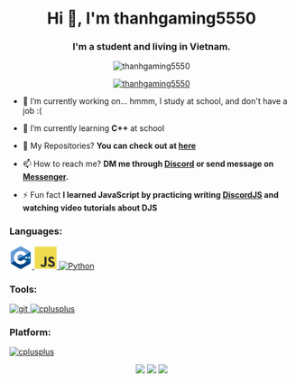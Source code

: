 <h1 align="center">Hi 👋, I'm thanhgaming5550</h1>
<h3 align="center">I'm a student and living in Vietnam.</h3>

<p align="center"> <img src="https://komarev.com/ghpvc/?username=thanhgaming5550&label=Profile%20views&color=0e75b6&style=flat" alt="thanhgaming5550" /> </p>

<p align="center"> 
    <a href="https://github.com/ryo-ma/github-profile-trophy"><img src="https://github-profile-trophy.vercel.app/?username=thanhgaming5550&theme=darkhub&row=1&column=6" alt="thanhgaming5550"/> </a> 
</p>


- 🔭 I’m currently working on... hmmm, I study at school, and don't have a job :(

- 🌱 I’m currently learning **C++** at school

- 📁 My Repositories? **You can check out at [here](https://github.com/thanhgaming5550?tab=repositories&q=&type=public&language=&sort=stargazers)**

- 📫 How to reach me? **DM me through [Discord](https://discord.com/users/384282911479693313) or send message on [Messenger](https://www.facebook.com/lachinh.vui.52459).**

- ⚡ Fun fact **I learned JavaScript by practicing writing [DiscordJS](https://discord.js.org/) and watching video tutorials about DJS**

<p align="right"> 
<!---
    <a href="Link_Click"><img src="Link_anh" align="right" height="260"></a>]
-->
</p>

<h3 align="left">Languages:</h3>
<p align="left"> 
<a href="https://cplusplus.com/" target="_blank" rel="noreferrer"> <img src="https://raw.githubusercontent.com/devicons/devicon/master/icons/cplusplus/cplusplus-original.svg" alt="cplusplus" width="40" height="40"/> </a> 
<a href="https://developer.mozilla.org/en-US/docs/Web/JavaScript" target="_blank" rel="noreferrer"> <img src="https://raw.githubusercontent.com/devicons/devicon/master/icons/javascript/javascript-original.svg" alt="javascript" width="40" height="40"/> </a> 
<a href="https://www.python.org/" target="_blank" rel="noreferrer"> <img src="https://upload.wikimedia.org/wikipedia/commons/thumb/c/c3/Python-logo-notext.svg/1200px-Python-logo-notext.svg.png" alt="Python" width="40" height="40"/> </a> 
</p>

<h3 align="left">Tools:</h3>
<p align="left"> 
<a href="https://git-scm.com/" target="_blank" rel="noreferrer"> <img src="https://www.vectorlogo.zone/logos/git-scm/git-scm-icon.svg" alt="git" width="40" height="40"/> </a>
<a href="https://code.visualstudio.com/" target="_blank" rel="noreferrer"> <img src="https://upload.wikimedia.org/wikipedia/commons/thumb/9/9a/Visual_Studio_Code_1.35_icon.svg/2048px-Visual_Studio_Code_1.35_icon.svg.png" alt="cplusplus" width="40" height="40"/> </a> 
</p>

<h3 align="left">Platform:</h3>
<p align="left"> <a href="https://www.microsoft.com/windows/" target="_blank" rel="noreferrer"> <img src="https://upload.wikimedia.org/wikipedia/commons/thumb/5/5f/Windows_logo_-_2012.svg/480px-Windows_logo_-_2012.svg.png" alt="cplusplus" width="40" height="40"/> </a> </p>



<p align="center">
    <img
        width="49%"
        src="https://github-readme-stats.vercel.app/api?username=thanhgaming5550&theme=radical&include_all_commits=true&count_private=true"
    />
    <img
        width="49%"
        src="https://github-readme-streak-stats.herokuapp.com/?user=thanhgaming5550&theme=radical"
    />
    <img
        width="49%"
        src="https://github-readme-stats.vercel.app/api/top-langs?username=thanhgaming5550&layout=compact&theme=radical&count_private=true"
    />
</p>
